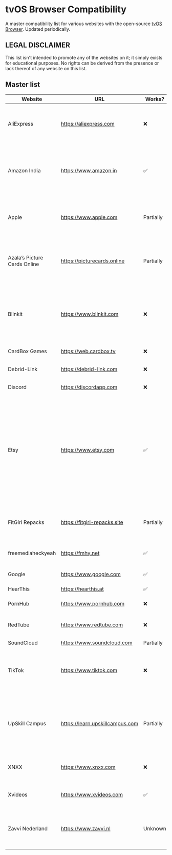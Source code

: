 # tvOS Browser Compatibility
A master compatibility list for various websites with the open-source [tvOS Browser](https://github.com/jvanakker/tvOSBrowser). Updated periodically.

## LEGAL DISCLAIMER
This list isn't intended to promote any of the websites on it; it simply exists for educational purposes. No rights can be derived from the presence or lack thereof of any website on this list.

## Master list
| Website                      | URL                             | Works?    | Explanation                                                                                                                                                                      | Last tested |
|------------------------------|---------------------------------|-----------|----------------------------------------------------------------------------------------------------------------------------------------------------------------------------------|-------------|
| AliExpress                   | https://aliexpress.com          | ❌         | Website scales incorrectly, can't login, can't submit ReCaptcha                                                                                                                  | 21/08/2025  |
| Amazon India                 | https://www.amazon.in           | ✅         | Website core functionality fully functional; haven't tested more fancy stuff                                                                                                     | 20/08/2025  |
| Apple                        | https://www.apple.com           | Partially | Country selector is broken; login doesn't work                                                                                                                                   | 21/08/2025  |
| Azala’s Picture Cards Online | https://picturecards.online     | Partially | Login broken, chat doesn’t work, custom cards don’t work                                                                                                                         | 28/08/2025  |
| Blinkit                      | https://www.blinkit.com         | ❌         | Website functionality is impaired by the lack of location permission requesting inside of the browser                                                                            | 21/08/2025  |
| CardBox Games                | https://web.cardbox.tv          | ❌         | Buttons unclickable                                                                                                                                                              | 20/08/2025  |
| Debrid-Link                  | https://debrid-link.com         | ❌         | Login button unclickable                                                                                                                                                         | 20/08/2025  |
| Discord                      | https://discordapp.com          | ❌         | Login page doesn't load                                                                                                                                                          | 20/08/2025  |
| Etsy                         | https://www.etsy.com            | ✅         | All core functionality works perfectly NOTE: I haven't yet attempted a checkout. Results may vary. Also, Apple login doesn't work, but that is an Apple issue, not an Etsy issue | 21/08/2025  |
| FitGirl Repacks              | https://fitgirl-repacks.site    | Partially | Some pages have expandable menus that are broken                                                                                                                                 | 21/08/2025  |
| freemediaheckyeah            | https://fmhy.net                | ✅         | All core functionality works perfectly                                                                                                                                           | 21/08/2025  |
| Google                       | https://www.google.com          | ✅         | Works as expected                                                                                                                                                                | 20/08/2025  |
| HearThis                     | https://hearthis.at             | ✅         | Even login works!                                                                                                                                                                | 20/08/2025  |
| PornHub                      | https://www.pornhub.com         | ❌         | Videos won't play                                                                                                                                                                | 20/08/2025  |
| RedTube                      | https://www.redtube.com         | ❌         | Can't get past age check popup                                                                                                                                                   | 28/08/2025  |
| SoundCloud                   | https://www.soundcloud.com      | Partially | Can't login                                                                                                                                                                      | 20/08/2025  |
| TikTok                       | https://www.tiktok.com          | ❌         | Videos won't scroll past the second random one, can't login                                                                                                                      | 20/08/2025  |
| UpSkill Campus               | https://learn.upskillcampus.com | Partially | Fullscreen crash and some HTML glitches but otherwise works perfect for viewing videos                                                                                           | 20/08/2025  |
| XNXX                         | https://www.xnxx.com            | ❌         | No longer works after new layout update                                                                                                                                          | 28/08/2025  |
| Xvideos                      | https://www.xvideos.com         | ✅         | No longer works after new layout update                                                                                                                                          | 28/08/2025  |
| Zavvi Nederland              | https://www.zavvi.nl            | Unknown   | Google login doesn't work; other functionality untested                                                                                                                          | 28/08/2025  |
